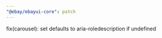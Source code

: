 ```yaml
---
"@ebay/ebayui-core": patch
---
```


fix(carousel): set defaults to aria-roledescription if undefined

